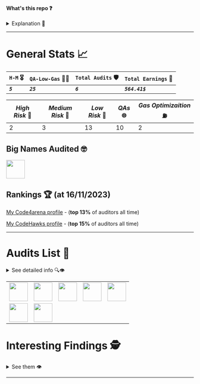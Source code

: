 #### What's this repo ❓

<details><summary> Explanation 💁 </summary>

This is a hub repo for easily checking any of **my audits I can show so far**.

**In each audit's report** you can find:

- \_An **`overview of`** the audited **`project`**. ℹ️
- _The **`rewards I earned`** from the audit._ 💸🧠
- _Key takeaways and **`lessons learned`**._ 👨‍💻
- _**`The report`** itself._ 📝

</details>

<hr/>

# General Stats 📈

| `H-M` 🎖️   | `QA-Low-Gas` 👨‍💻 | `Total Audits` 🛡️ | `Total Earnings` 💸 |
| --------- | -------------- | ---------------- | ------------------ |
| **_`5`_** | **_`25`_**     | **_`6`_**        | **_`564.41$`_**    |

| _High Risk_ 🏅 | _Medium Risk_ 🥈 | _Low Risk_ 🥉 | _QAs_ 🌐 | _Gas Optimizaition_ ⛽ |
| ------------- | --------------- | ------------ | ------- | --------------------- |
| 2             | 3               | 13           | 10      | 2                     |

## Big Names Audited 🤓

<img src="https://storage.googleapis.com/cdn-c4-uploads-v0/uploads/mPCt56QMbsr.0" width="50">


## Rankings 🏆 (at 16/11/2023)

[My Code4arena profile](https://code4rena.com/@carlos__alegre) - (**top 13%** of auditors all time)

[My CodeHawks profile](https://www.codehawks.com/profile/clk3wmzul0008l808andx29ul) - (**top 15%** of auditors all time)

<hr/>

# Audits List 📓

<details><summary> See detailed info 🔍👁️ </summary>


- 🔒 => **not allowed to share finding details but I can financial earnings**
- 💵 => **rewards are known**
- 🧠 => **found nothing valid but earned knowledge**
- 🟡 => **being judged**

(from **most recent** to **oldest**)

| _State_        | _Topic_                                                                 | _$ / H / M / L / G / QA_ | _Audit Reports_                                                        | _Date_                             | Done when I was |
| -------------- | ----------------------------------------------------------------------- | ------------------------ | ---------------------------------------------------------------------- | ---------------------------------- | --------------- |
| 🧠              | ***Avail Bridge***                                                      | **`$0/0/0/0/0/0`**       | [go to report](./reports/2023-12-avail)                                | 19/January/2024 - 22/January/2024  | _Intermediate_  |
| 🟡              | ***The Standard***: 2 stablecoin backed by assets to borrow assets      | X/X/X/X/X/X              | [go to report](./reports/2023-12-the-standard)                         | 27/December/2023 - 10/January/2024 | _Intermediate_  |
| 💵🔒             | ***Chainlink Staking v0.2***                                            | **`$367.34/X/X/9/X/5`**  | [go to report](./reports/2023-08-chainlink)                            | 25/August/2023 - 12/September/2023 | _Beginner_      |
| 💵              | ***Sparkn***: Marketplace for problem solving deals                     | **`$19.88/X/X/1/X/X`**   | [go to report](./reports/2023-08-sparkn)                               | 21/August/2023 - 23/August/2023    | _Beginner_      |
| 💵              | ***veRWA***: Voting-escrow incentivization model & Rewards Distribution | **`$9.82/X/X/1/X/4`**    | [go to report](./reports/2023-08-verwa)                                | 07/August/2023 - 10/August/2023    | _Beginner_      |
| 💵              | Stablecoin Pegged to $                                                  | **`$1.32/X/X/1/X/1`**    | [go to report](./reports/2023-07-foundry-defi-stablecoin)              | 29/July/2023 - 31/July/2023        | _Beginner_      |
| 💵              | ***Beedle***: ERC20 Perpetual Lending Oracle-Free                       | **`$166.05/2/3/X/2/5`**  | [go to report](./reports/2023-07-beedle)                               | 25/July/2023 - 29/July/2023        | _Beginner_      |
| 🧠              | Escrow Contract                                                         | **`$0/0/0/0/0/0`**       | [go to report](./reports/2023-07-escrow)                               | 23/July/2023 - 25/July/2023        | _Beginner_      |
| Practice Audit | Stablecoin Pegged to $                                                  | **`X/X/X/X/X/X`**        | [go to report](https://github.com/CarlosAlegreUr/AuditExamplePractice) | 16/July/2023 - 22/July/2023        | _Beginner_      |

</details>

|                                                                                                                                                                     |                                                                                                                                                                     |                                                                                               |                                                                                                                       |                                                                                                                                                           |
| ------------------------------------------------------------------------------------------------------------------------------------------------------------------- | ------------------------------------------------------------------------------------------------------------------------------------------------------------------- | --------------------------------------------------------------------------------------------- | --------------------------------------------------------------------------------------------------------------------- | --------------------------------------------------------------------------------------------------------------------------------------------------------- |
| <img src="https://audits.sherlock.xyz/_next/image?url=https%3A%2F%2Fsherlock-files.ams3.digitaloceanspaces.com%2Fcontests%2Favail.png&w=96&q=75" width="50">        | <img src="https://res.cloudinary.com/droqoz7lg/image/upload/q_90/dpr_2.0/c_fill,g_auto,h_320,w_320/f_auto/v1/company/ocfw27qwcjzzd7ftoe8b?_a=BATAUVAA0" width="50"> | <img src="https://storage.googleapis.com/cdn-c4-uploads-v0/uploads/mPCt56QMbsr.0" width="50"> | <img src="https://res.cloudinary.com/droqoz7lg/image/upload/v1692124967/company/mdsu3k5i2qjdx1sk1pav.png" width="50"> | <img src="https://code4rena.com/_next/image?url=https%3A%2F%2Fstorage.googleapis.com%2Fcdn-c4-uploads-v0%2Fuploads%2FVT6Se7uAcfK.0&w=96&q=75" width="50"> | <img src="https://res.cloudinary.com/droqoz7lg/image/upload/v1689007253/featured/zorxcgolkzoivtb5gubq.png" width="50"> |
| <img src="https://res.cloudinary.com/droqoz7lg/image/upload/q_90/dpr_1.0/c_fill,g_auto,h_320,w_320/f_auto/v1/company/is0wiwcjnvzbnesiipsi?_a=BATAUVAA0" width="50"> | <img src="https://res.cloudinary.com/droqoz7lg/image/upload/v1689080263/snhkgvtsidryjdtx0pce.png" width="50">                                                       |                                                                                               |                                                                                                                       |                                                                                                                                                           |


# Interesting Findings 🕵️

<details><summary> See them 👁️ </summary>

- [🔴 High- Decimals not handled properly (my first high)](./reports/2023-07-beedle/Vulnerabilities-Reports/High1-Decimals-CarlosAlegreUr.md)
  
- [⚪ Chainlink QA+LowRisk report grade A (Not allowed to show the results, you can see it's true in my code4arena profile)](https://code4rena.com/@carlos__alegre)
- [🔵 Low- Low-level .call emits incorrect event](./reports/2023-08-sparkn/Low2-EventCanBeEmittedIncorrectly-CarlosAlegreUr.md)
- [⚪ QA- Refactor of the codebase (chosen for report in codeHawks)](./reports/2023-07-beedle/QA-Reports/QA2-Refactor-CarlosAlegreUr.md)
- [⚪🔵 QA-Low- Report Grade A for code4arena](./reports/2023-08-verwa/QALowRisk-Report-veRWA-CarlosAlegreUr.md)
- [⛽ Gas- Compiler Flag Usage (looks pretty)](./reports/2023-07-beedle/Gas-Reports/Gas1-CompilerFlag-CarlosAlegreUr.md)

</details>
  
---
